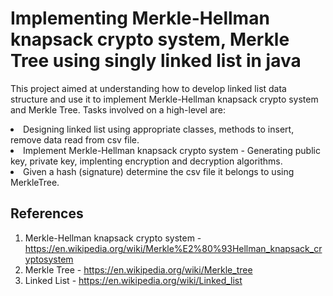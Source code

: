 # Implementing Merkle-Hellman knapsack crypto system, Merkle Tree using singly linked list in java

This project aimed at understanding how to develop linked list data structure and use it to implement Merkle-Hellman knapsack crypto system and Merkle Tree. Tasks involved on a
high-level are:

<li>Designing linked list using appropriate classes, methods to insert, remove data read from csv file.
<li>Implement Merkle-Hellman knapsack crypto system - Generating public key, private key, implenting encryption and decryption algorithms.
<li>Given a hash (signature) determine the csv file it belongs to using MerkleTree.

## References
1. Merkle-Hellman knapsack crypto system - https://en.wikipedia.org/wiki/Merkle%E2%80%93Hellman_knapsack_cryptosystem
2. Merkle Tree - https://en.wikipedia.org/wiki/Merkle_tree
3. Linked List - https://en.wikipedia.org/wiki/Linked_list

